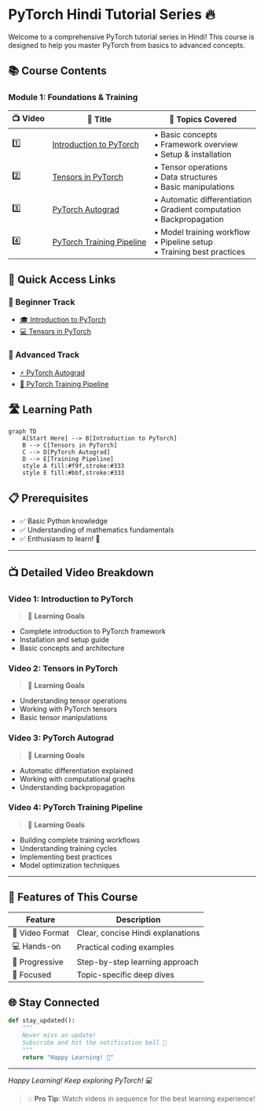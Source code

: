 # PyTorch Hindi Tutorial Series 🔥

Welcome to a comprehensive PyTorch tutorial series in Hindi! This course is designed to help you master PyTorch from basics to advanced concepts.

## 📚 Course Contents 

### Module 1: Foundations & Training
| 📺 Video | 📝 Title | 🎯 Topics Covered |
|-------|-------|----------------|
| 1️⃣ | [Introduction to PyTorch](https://youtu.be/QZsguRbcOBM?si=aPxFfQfwN6hondiT) | • Basic concepts<br>• Framework overview<br>• Setup & installation |
| 2️⃣ | [Tensors in PyTorch](https://youtu.be/mDsFsnw3SK4?si=EINeR-66hJPBM5LS) | • Tensor operations<br>• Data structures<br>• Basic manipulations |
| 3️⃣ | [PyTorch Autograd](https://youtu.be/BECZ0UB5AR0?si=fgLpkOoItgI1s8tm) | • Automatic differentiation<br>• Gradient computation<br>• Backpropagation |
| 4️⃣ | [PyTorch Training Pipeline](https://youtu.be/MKxEbbKpL5Q?si=GOC0-PKdo_bvL0JZ) | • Model training workflow<br>• Pipeline setup<br>• Training best practices |

## 🔗 Quick Access Links

### 📘 Beginner Track
- [🎓 Introduction to PyTorch](https://youtu.be/QZsguRbcOBM?si=aPxFfQfwN6hondiT)
- [💻 Tensors in PyTorch](https://youtu.be/mDsFsnw3SK4?si=EINeR-66hJPBM5LS)

### 🎯 Advanced Track
- [⚡ PyTorch Autograd](https://youtu.be/BECZ0UB5AR0?si=fgLpkOoItgI1s8tm)
- [🔄 PyTorch Training Pipeline](https://youtu.be/MKxEbbKpL5Q?si=GOC0-PKdo_bvL0JZ)

## 🛣️ Learning Path

```mermaid
graph TD
    A[Start Here] --> B[Introduction to PyTorch]
    B --> C[Tensors in PyTorch]
    C --> D[PyTorch Autograd]
    D --> E[Training Pipeline]
    style A fill:#f9f,stroke:#333
    style E fill:#bbf,stroke:#333
```

## 📋 Prerequisites

- ✅ Basic Python knowledge
- ✅ Understanding of mathematics fundamentals
- ✅ Enthusiasm to learn! 🚀

---

## 📺 Detailed Video Breakdown

### Video 1: Introduction to PyTorch
> 🎯 **Learning Goals**
- Complete introduction to PyTorch framework
- Installation and setup guide
- Basic concepts and architecture

### Video 2: Tensors in PyTorch
> 🎯 **Learning Goals**
- Understanding tensor operations
- Working with PyTorch tensors
- Basic tensor manipulations

### Video 3: PyTorch Autograd
> 🎯 **Learning Goals**
- Automatic differentiation explained
- Working with computational graphs
- Understanding backpropagation

### Video 4: PyTorch Training Pipeline
> 🎯 **Learning Goals**
- Building complete training workflows
- Understanding training cycles
- Implementing best practices
- Model optimization techniques

---

## 🌟 Features of This Course

| Feature | Description |
|---------|-------------|
| 🎥 Video Format | Clear, concise Hindi explanations |
| 💻 Hands-on | Practical coding examples |
| 🔄 Progressive | Step-by-step learning approach |
| 🎯 Focused | Topic-specific deep dives |

## 🌐 Stay Connected

```python
def stay_updated():
    """
    Never miss an update!
    Subscribe and hit the notification bell 🔔
    """
    return "Happy Learning! 🚀"
```

---

*Happy Learning! Keep exploring PyTorch! 💻*

> 💡 **Pro Tip**: Watch videos in sequence for the best learning experience!

